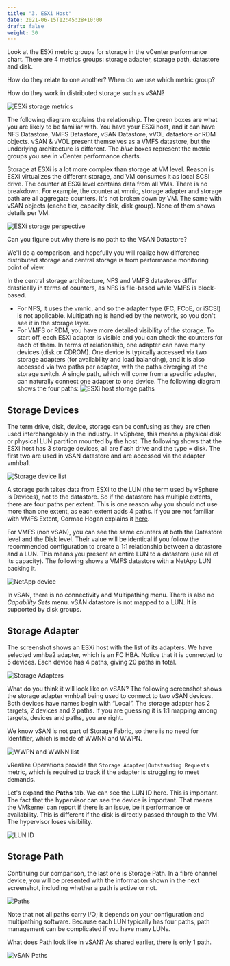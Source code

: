 ```yaml
---
title: "3. ESXi Host"
date: 2021-06-15T12:45:28+10:00
draft: false
weight: 30
---
```


Look at the ESXi metric groups for storage in the vCenter performance chart. There are 4 metrics groups: storage adapter, storage path, datastore and disk.

How do they relate to one another? When do we use which metric group?

How do they work in distributed storage such as vSAN?

![ESXi storage metrics](2.4.3-fig-1.png)

The following diagram explains the relationship. The green boxes are what you are likely to be familiar with. You have your ESXi host, and it can have NFS Datastore, VMFS Datastore, vSAN Datastore, vVOL datastore or RDM objects. vSAN & vVOL present themselves as a VMFS datastore, but the underlying architecture is different. The _blue_ boxes represent the metric groups you see in vCenter performance charts.

Storage at ESXi is a lot more complex than storage at VM level. Reason is ESXi virtualizes the different storage, and VM consumes it as local SCSI drive. The counter at ESXi level contains data from all VMs. There is no breakdown. For example, the counter at vmnic, storage adapter and storage path are all aggregate counters. It's not broken down by VM. The same with vSAN objects (cache tier, capacity disk, disk group). None of them shows details per VM.

![ESXi storage perspective](2.4.3-fig-2.png)

Can you figure out why there is no path to the VSAN Datastore?

We'll do a comparison, and hopefully you will realize how difference distributed storage and central storage is from performance monitoring point of view.

In the central storage architecture, NFS and VMFS datastores differ drastically in terms of counters, as NFS is file-based while VMFS is block-based.

- For NFS, it uses the vmnic, and so the adapter type (FC, FCoE, or iSCSI) is not applicable. Multipathing is handled by the network, so you don't see it in the storage layer.
- For VMFS or RDM, you have more detailed visibility of the storage. To start off, each ESXi adapter is visible and you can check the counters for each of them. In terms of relationship, one adapter can have many devices (disk or CDROM). One device is typically accessed via two storage adapters (for availability and load balancing), and it is also accessed via two paths per adapter, with the paths diverging at the storage switch. A single path, which will come from a specific adapter, can naturally connect one adapter to one device. The following diagram shows the four paths: ![ESXi host storage paths](2.4.3-fig-3.png)

## Storage Devices

The term drive, disk, device, storage can be confusing as they are often used interchangeably in the industry. In vSphere, this means a physical disk or physical LUN partition mounted by the host. The following shows that the ESXi host has 3 storage devices, all are flash drive and the type = disk. The first two are used in vSAN datastore and are accessed via the adapter vmhba1.

![Storage device list](2.4.3-fig-4.png)

A storage path takes data from ESXi to the LUN (the term used by vSphere is Devices), not to the datastore. So if the datastore has multiple extents, there are four paths per extent. This is one reason why you should not use more than one extent, as each extent adds 4 paths. If you are not familiar with VMFS Extent, Cormac Hogan explains it [here](http://blogs.vmware.com/vsphere/2012/02/vmfs-extents-are-they-bad-or-simply-misunderstood.html).

For VMFS (non vSAN), you can see the same counters at both the Datastore level and the Disk level. Their value will be identical if you follow the recommended configuration to create a 1:1 relationship between a datastore and a LUN. This means you present an entire LUN to a datastore (use all of its capacity). The following shows a VMFS datastore with a NetApp LUN backing it.

![NetApp device](2.4.3-fig-5.png)

In vSAN, there is no connectivity and Multipathing menu. There is also no _Capability Sets_ menu. vSAN datastore is not mapped to a LUN. It is supported by disk groups.

## Storage Adapter

The screenshot shows an ESXi host with the list of its adapters. We have selected vmhba2 adapter, which is an FC HBA. Notice that it is connected to 5 devices. Each device has 4 paths, giving 20 paths in total.

![Storage Adapters](2.4.3-fig-6.png)

What do you think it will look like on vSAN? The following screenshot shows the storage adapter vmhba1 being used to connect to two vSAN devices. Both devices have names begin with “Local”. The storage adapter has 2 targets, 2 devices and 2 paths. If you are guessing it is 1:1 mapping among targets, devices and paths, you are right.

We know vSAN is not part of Storage Fabric, so there is no need for Identifier, which is made of WWNN and WWPN.

![WWPN and WWNN list](2.4.3-fig-7.png)

vRealize Operations provide the `Storage Adapter|Outstanding Requests` metric, which is required to track if the adapter is struggling to meet demands.

Let's expand the **Paths** tab. We can see the LUN ID here. This is important. The fact that the hypervisor can see the device is important. That means the VMkernel can report if there is an issue, be it performance or availability. This is different if the disk is directly passed through to the VM. The hypervisor loses visibility.

![LUN ID](2.4.3-fig-8.png)

## Storage Path

Continuing our comparison, the last one is Storage Path. In a fibre channel device, you will be presented with the information shown in the next screenshot, including whether a path is active or not.

![Paths](2.4.3-fig-9.png)

Note that not all paths carry I/O; it depends on your configuration and multipathing software. Because each LUN typically has four paths, path management can be complicated if you have many LUNs.

What does Path look like in vSAN? As shared earlier, there is only 1 path.

![vSAN Paths](2.4.3-fig-10.png)